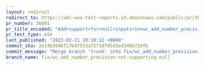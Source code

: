 ```yaml
---
layout: redirect
redirect_to: https://a8c-woo-test-reports.s3.amazonaws.com/public/pr/36891/e2e/index.html
pr_number: 36891
pr_title_encoded: "Add+support+for+null+inputs+in+wc_add_number_precision"
pr_test_type: e2e
last_published: "2023-02-21 20:10:22 +0000"
commit_sha: 2e146d596f27bd7553a72718f95d3ed346b729f6
commit_message: "Merge branch 'trunk' into fix/wc_add_number_precision-not-supporting-…"
branch_name: fix/wc_add_number_precision-not-supporting-null
---
```

